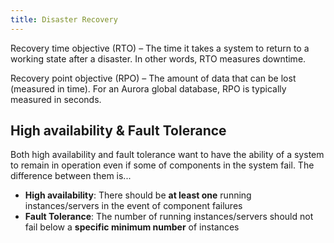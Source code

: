 ```yaml
---
title: Disaster Recovery
---
```



Recovery time objective (RTO) – The time it takes a system to return to a working state after a disaster. In other words, RTO measures downtime.

Recovery point objective (RPO) – The amount of data that can be lost (measured in time). For an Aurora global database, RPO is typically measured in seconds.


## High availability & Fault Tolerance

Both high availability and fault tolerance want to have the ability of a system to remain in operation even if some of components in the system fail. The difference between them is...

- **High availability**: There should be **at least one** running instances/servers in the event of component failures
- **Fault Tolerance**: The number of running instances/servers should not fail below a **specific minimum number** of instances


